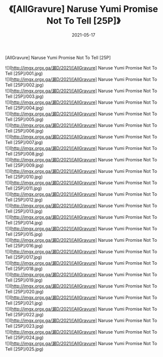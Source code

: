 ﻿---
layout: post
title:  《[AllGravure] Naruse Yumi Promise Not To Tell [25P]》
date:   2021-05-17
img: http://imgx.orgx.ga/漏D/2021/[AllGravure] Naruse Yumi Promise Not To Tell [25P]/000.jpg
categories: [美女, 清纯, 唯美]
---

[AllGravure] Naruse Yumi Promise Not To Tell [25P]

  ![](http://imgx.orgx.ga/漏D/2021/[AllGravure] Naruse Yumi Promise Not To Tell [25P]/001.jpg) <br> ![](http://imgx.orgx.ga/漏D/2021/[AllGravure] Naruse Yumi Promise Not To Tell [25P]/002.jpg) <br> ![](http://imgx.orgx.ga/漏D/2021/[AllGravure] Naruse Yumi Promise Not To Tell [25P]/003.jpg) <br> ![](http://imgx.orgx.ga/漏D/2021/[AllGravure] Naruse Yumi Promise Not To Tell [25P]/004.jpg) <br> ![](http://imgx.orgx.ga/漏D/2021/[AllGravure] Naruse Yumi Promise Not To Tell [25P]/005.jpg) <br> ![](http://imgx.orgx.ga/漏D/2021/[AllGravure] Naruse Yumi Promise Not To Tell [25P]/006.jpg) <br> ![](http://imgx.orgx.ga/漏D/2021/[AllGravure] Naruse Yumi Promise Not To Tell [25P]/007.jpg) <br> ![](http://imgx.orgx.ga/漏D/2021/[AllGravure] Naruse Yumi Promise Not To Tell [25P]/008.jpg) <br> ![](http://imgx.orgx.ga/漏D/2021/[AllGravure] Naruse Yumi Promise Not To Tell [25P]/009.jpg) <br> ![](http://imgx.orgx.ga/漏D/2021/[AllGravure] Naruse Yumi Promise Not To Tell [25P]/010.jpg) <br> ![](http://imgx.orgx.ga/漏D/2021/[AllGravure] Naruse Yumi Promise Not To Tell [25P]/011.jpg) <br> ![](http://imgx.orgx.ga/漏D/2021/[AllGravure] Naruse Yumi Promise Not To Tell [25P]/012.jpg) <br> ![](http://imgx.orgx.ga/漏D/2021/[AllGravure] Naruse Yumi Promise Not To Tell [25P]/013.jpg) <br> ![](http://imgx.orgx.ga/漏D/2021/[AllGravure] Naruse Yumi Promise Not To Tell [25P]/014.jpg) <br> ![](http://imgx.orgx.ga/漏D/2021/[AllGravure] Naruse Yumi Promise Not To Tell [25P]/015.jpg) <br> ![](http://imgx.orgx.ga/漏D/2021/[AllGravure] Naruse Yumi Promise Not To Tell [25P]/016.jpg) <br> ![](http://imgx.orgx.ga/漏D/2021/[AllGravure] Naruse Yumi Promise Not To Tell [25P]/017.jpg) <br> ![](http://imgx.orgx.ga/漏D/2021/[AllGravure] Naruse Yumi Promise Not To Tell [25P]/018.jpg) <br> ![](http://imgx.orgx.ga/漏D/2021/[AllGravure] Naruse Yumi Promise Not To Tell [25P]/019.jpg) <br> ![](http://imgx.orgx.ga/漏D/2021/[AllGravure] Naruse Yumi Promise Not To Tell [25P]/020.jpg) <br> ![](http://imgx.orgx.ga/漏D/2021/[AllGravure] Naruse Yumi Promise Not To Tell [25P]/021.jpg) <br> ![](http://imgx.orgx.ga/漏D/2021/[AllGravure] Naruse Yumi Promise Not To Tell [25P]/022.jpg) <br> ![](http://imgx.orgx.ga/漏D/2021/[AllGravure] Naruse Yumi Promise Not To Tell [25P]/023.jpg) <br> ![](http://imgx.orgx.ga/漏D/2021/[AllGravure] Naruse Yumi Promise Not To Tell [25P]/024.jpg) <br> ![](http://imgx.orgx.ga/漏D/2021/[AllGravure] Naruse Yumi Promise Not To Tell [25P]/025.jpg) <br>
